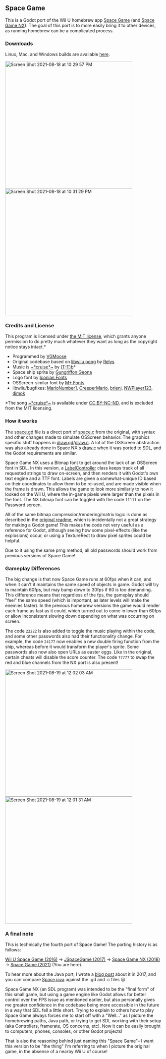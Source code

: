 ## Space Game
This is a Godot port of the Wii U homebrew app [Space Game](https://github.com/vgmoose/wiiu-space) (and [Space Game NX](https://github.com/vgmoose/space-nx)). The goal of this port is to more easily bring it to other devices, as running homebrew can be a complicated process.

### Downloads
Linux, Mac, and Windows builds are available [here](https://github.com/vgmoose/space-game/releases).

<img width="410" alt="Screen Shot 2021-08-18 at 10 29 57 PM" src="https://user-images.githubusercontent.com/2467473/130005538-674e0de2-c7ad-4568-b638-1be8c8e4f2f2.png"> <img width="410" alt="Screen Shot 2021-08-18 at 10 31 29 PM" src="https://user-images.githubusercontent.com/2467473/130005559-661d7db4-5808-46bb-adbe-9f3783e4c9e4.png">


### Credits and License
This program is licensed under [the MIT license](https://opensource.org/licenses/MIT), which grants anyone permission to do pretty much whatever they want as long as the copyright notice stays intact.*
 - Programmed by [VGMoose](https://github.com/vgmoose)
 - Original codebase based on [libwiiu pong](https://github.com/wiiudev/libwiiu/tree/master/osscreenexamples/pong) by [Relys](https://github.com/Relys)
 - Music is [\~\*cruise\*\~](https://t-tb.bandcamp.com/track/cruise) by [(T-T)b](https://t-tb.bandcamp.com/)*
 - Space ship sprite by [Gungriffon Geona](http://shmups.system11.org/viewtopic.php?p=421436&sid=c7c9dc0b51eb40aa10bd77f724f45bb1#p421436)
 - Logo font by [Iconian Fonts](http://www.dafont.com/ozda.font) 
 - OSScreen-similar font by [M+ Fonts](http://mplus-fonts.osdn.jp/about-en2.html)
 - libwiiu/bugfixes: [MarioNumber1](https://github.com/MarioNumber1), [CreeperMario](https://github.com/CreeperMario),  [brienj](https://github.com/xhp-creations), [NWPlayer123](https://github.com/NWPlayer123), [dimok](https://github.com/dimok789)
 
 *The song [\~\*cruise\*\~](https://t-tb.bandcamp.com/track/cruise) is available under [CC BY-NC-ND](https://ptesquad.bandcamp.com/album/pizza-planet-ep), and is excluded from the MIT licensing.

### How it works

The [space.gd](https://github.com/vgmoose/space-game/blob/main/Classic/space.gd) file is a direct port of [space.c](https://github.com/vgmoose/wiiu-space/blob/hbl_elf/src/space.c) from the original, with syntax and other changes made to simulate OSScreen behavior. The graphics specific stuff happens in [draw.gd](https://github.com/vgmoose/space-game/blob/main/Classic/draw.gd)/[draw.c](https://github.com/vgmoose/wiiu-space/blob/hbl_elf/src/draw.c). A lot of the OSScreen abstraction was also already done in Space NX's [draw.c](https://github.com/vgmoose/space-nx/blob/master/draw.c) when it was ported to SDL, and the Godot requirements are similar.

Space Game NX uses a Bitmap font to get around the lack of an OSScreen font in SDL. In this version, a [LabelController](https://github.com/vgmoose/space-game/blob/main/Classic/LabelController.gd) class keeps track of all requested strings to draw on-screen, and then renders it with Godot's own text engine and a TTF font. Labels are given a somewhat-unique ID based on their coordinates to allow them to be re-used, and are made visible when the frame is drawn. This allows the game to look more similarly to how it looked on the Wii U, where the in-game pixels were larger than the pixels in the font. The NX bitmap font can be toggled with the code `11111` on the Password screen.

All of the same bitmap compression/rendering/matrix logic is done as described in the [original readme](https://github.com/vgmoose/wiiu-space#compressing-bitmaps), which is incidentally not a great strategy for making a Godot game! This makes the code not very useful as a reference for Godot, although seeing how some pixel-effects (like the explosions) occur, or using a TextureRect to draw pixel sprites could be helpful.

Due to it using the same prng method, all old passwords should work from previous versions of Space Game!

### Gameplay Differences

The big change is that now Space Game runs at 60fps when it can, and when it can't it maintains the same speed of objects in game.  Godot will try to maintain 60fps, but may bump down to 30fps if 60 is too demanding. This difference means that regardless of the fps, the gameplay should "feel" the same speed (which is important, as later levels will make the enemies faster). In the previous homebrew versions the game would render each frame as fast as it could, which turned out to come in lower than 60fps or allow inconsistent slowing down depending on what was occurring on screen.

The code `22222` is also added to toggle the music playing within the code, and some other passwords also had their functionality change. For example, the code `24177` now enables a new double firing function from the ship, whereas before it would transform the player's sprite. Some passwords also now also open URLs as easter eggs. Like in the original, certain cheats will disable the score counter. The code `77777` to swap the red and blue channels from the NX port is also present!

<img width="410" alt="Screen Shot 2021-08-19 at 12 02 03 AM" src="https://user-images.githubusercontent.com/2467473/130005764-2e9437a1-4d2d-4710-a410-f9f65cf05231.png"> <img width="410" alt="Screen Shot 2021-08-19 at 12 01 31 AM" src="https://user-images.githubusercontent.com/2467473/130005776-3d1f634c-5348-458b-8af1-70aeabb74e86.png">


### A final note
This is technically the fourth port of Space Game! The porting history is as follows:

[Wii U Space Game (2016)](https://github.com/vgmoose/wiiu-space) -> [JSpaceGame (2017)](https://github.com/vgmoose/JSpaceGame/) -> [Space Game NX (2018)](https://github.com/vgmoose/space-nx) -> [Space Game (2021)](https://github.com/vgmoose/space-game) (You are here).

To hear more about the Java port, I wrote a [blog post](https://gbatemp.net/blog/vgmoose.382062/) about it in 2017, and you can compare [Space.java](https://github.com/vgmoose/JSpaceGame/blob/master/src/Space.java) against the .gd and .c files :smiley:

Space Game NX (an SDL program) was intended to be the "final form" of this small game, but using a game engine like Godot allows for better control over the FPS issue as mentioned earlier, but also personally gives me greater confidence in the codebase being more accessible in the future in a way that SDL fell a little short. Trying to explain to others how to play Space Game always forces me to start off with a "Well..." as I picture the homebrewing paths, Java path, or trying to get SDL working with their setup (aka Controllers, framerate, OS concerns, etc). Now it can be easily brought to computers, phones, consoles, or other Godot projects!

That is also the reasoning behind just naming this "Space Game"– I want this version to be "the thing" I'm referring to when I picture the original game, in the absense of a nearby Wii U of course!
